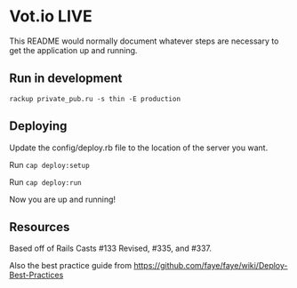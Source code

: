 # Vot.io LIVE

This README would normally document whatever steps are necessary to get the
application up and running.

## Run in development

`rackup private_pub.ru -s thin -E production`


## Deploying

Update the config/deploy.rb file to the location of the server you want.

Run `cap deploy:setup`

Run `cap deploy:run`

Now you are up and running!

## Resources

Based off of Rails Casts #133 Revised, #335, and #337.

Also the best practice guide from https://github.com/faye/faye/wiki/Deploy-Best-Practices
